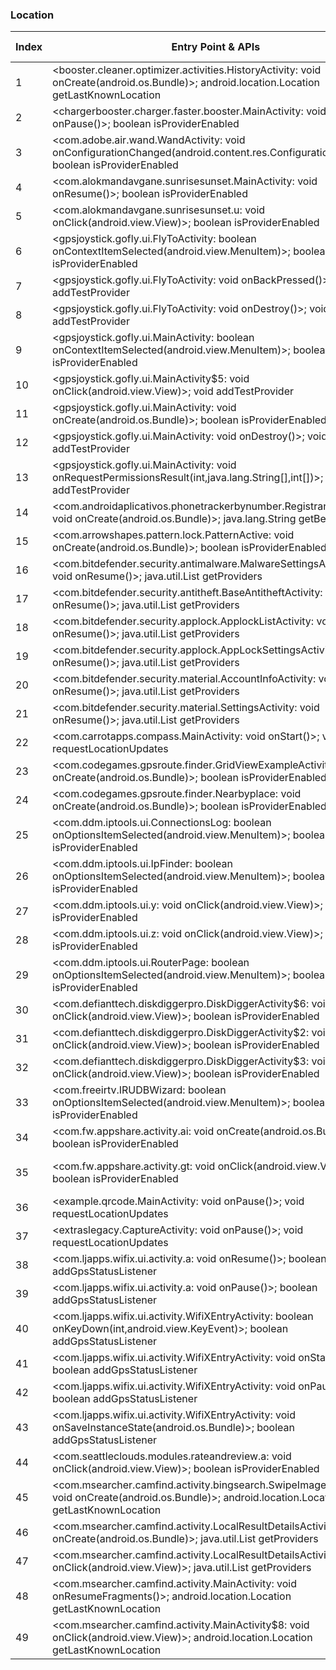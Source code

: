 ### Location
| Index | Entry Point & APIs | Screen shot | Resource id | Label |
| ------------- | ------------- | ------------- |-------------|-------------|
| 1 | <booster.cleaner.optimizer.activities.HistoryActivity: void onCreate(android.os.Bundle)>; android.location.Location getLastKnownLocation | ![](D:\COSMOS\output\py\Play_win8\Tools\booster.cleaner.optimizer\booster.cleaner.optimizer.activities.HistoryActivity.png) | 04  | F |
| 2 | <chargerbooster.charger.faster.booster.MainActivity: void onPause()>; boolean isProviderEnabled | ![](D:\COSMOS\output\py\Play_win8\Tools\chargerbooster.charger.faster.booster\chargerbooster.charger.faster.booster.MainActivity.png) | 0005  |  |
| 3 | <com.adobe.air.wand.WandActivity: void onConfigurationChanged(android.content.res.Configuration)>; boolean isProviderEnabled | ![](D:\COSMOS\output\py\Play_win8\Tools\com.adobe.air\com.adobe.air.wand.WandActivity.png) |  | F |
| 4 | <com.alokmandavgane.sunrisesunset.MainActivity: void onResume()>; boolean isProviderEnabled | ![](D:\COSMOS\output\py\Play_win8\Tools\com.alokmandavgane.sunrisesunset\com.alokmandavgane.sunrisesunset.MainActivity.png) |  | T |
| 5 | <com.alokmandavgane.sunrisesunset.u: void onClick(android.view.View)>; boolean isProviderEnabled | ![](D:\COSMOS\output\py\Play_win8\Tools\com.alokmandavgane.sunrisesunset\com.alokmandavgane.sunrisesunset.MainActivity.png) | | T |
| 6 | <gpsjoystick.gofly.ui.FlyToActivity: boolean onContextItemSelected(android.view.MenuItem)>; boolean isProviderEnabled | ![](D:\COSMOS\output\py\Play_win8\Tools\com.androdiki.flygpsplus\gpsjoystick.gofly.ui.FlyToActivity.png) |  | T |
| 7 | <gpsjoystick.gofly.ui.FlyToActivity: void onBackPressed()>; void addTestProvider | ![](D:\COSMOS\output\py\Play_win8\Tools\com.androdiki.flygpsplus\gpsjoystick.gofly.ui.FlyToActivity.png) |  | T |
| 8 | <gpsjoystick.gofly.ui.FlyToActivity: void onDestroy()>; void addTestProvider | ![](D:\COSMOS\output\py\Play_win8\Tools\com.androdiki.flygpsplus\gpsjoystick.gofly.ui.FlyToActivity.png) |  | T |
| 9 | <gpsjoystick.gofly.ui.MainActivity: boolean onContextItemSelected(android.view.MenuItem)>; boolean isProviderEnabled | ![](D:\COSMOS\output\py\Play_win8\Tools\com.androdiki.flygpsplus\gpsjoystick.gofly.ui.MainActivity.png) |  | |
| 10 | <gpsjoystick.gofly.ui.MainActivity$5: void onClick(android.view.View)>; void addTestProvider | ![](D:\COSMOS\output\py\Play_win8\Tools\com.androdiki.flygpsplus\gpsjoystick.gofly.ui.MainActivity.png) |  | |
| 11 | <gpsjoystick.gofly.ui.MainActivity: void onCreate(android.os.Bundle)>; boolean isProviderEnabled | ![](D:\COSMOS\output\py\Play_win8\Tools\com.androdiki.flygpsplus\gpsjoystick.gofly.ui.MainActivity.png) |  | |
| 12 | <gpsjoystick.gofly.ui.MainActivity: void onDestroy()>; void addTestProvider | ![](D:\COSMOS\output\py\Play_win8\Tools\com.androdiki.flygpsplus\gpsjoystick.gofly.ui.MainActivity.png) |  | |
| 13 | <gpsjoystick.gofly.ui.MainActivity: void onRequestPermissionsResult(int,java.lang.String[],int[])>; void addTestProvider | ![](D:\COSMOS\output\py\Play_win8\Tools\com.androdiki.flygpsplus\gpsjoystick.gofly.ui.MainActivity.png) |  | |
| 14 | <com.androidaplicativos.phonetrackerbynumber.RegistrandoActivity: void onCreate(android.os.Bundle)>; java.lang.String getBestProvider | ![](D:\COSMOS\output\py\Play_win8\Tools\com.androidaplicativos.phonetrackerbynumber\com.androidaplicativos.phonetrackerbynumber.RegistrandoActivity.png) |  | |
| 15 | <com.arrowshapes.pattern.lock.PatternActive: void onCreate(android.os.Bundle)>; boolean isProviderEnabled | ![](D:\COSMOS\output\py\Play_win8\Tools\com.arrowshapes.skull.pattern.lockscreen.free\com.arrowshapes.pattern.lock.PatternActive.png) |  | F |
| 16 | <com.bitdefender.security.antimalware.MalwareSettingsActivity: void onResume()>; java.util.List getProviders | ![](D:\COSMOS\output\py\Play_win8\Tools\com.bitdefender.security\com.bitdefender.security.antimalware.MalwareSettingsActivity.png) |  | F |
| 17 | <com.bitdefender.security.antitheft.BaseAntitheftActivity: void onResume()>; java.util.List getProviders | ![](D:\COSMOS\output\py\Play_win8\Tools\com.bitdefender.security\com.bitdefender.security.antitheft.BaseAntitheftActivity.png) |  |F  |
| 18 | <com.bitdefender.security.applock.ApplockListActivity: void onResume()>; java.util.List getProviders | ![](D:\COSMOS\output\py\Play_win8\Tools\com.bitdefender.security\com.bitdefender.security.applock.ApplockListActivity.png) |  | F |
| 19 | <com.bitdefender.security.applock.AppLockSettingsActivity: void onResume()>; java.util.List getProviders | ![](D:\COSMOS\output\py\Play_win8\Tools\com.bitdefender.security\com.bitdefender.security.applock.AppLockSettingsActivity.png) |  | F |
| 20 | <com.bitdefender.security.material.AccountInfoActivity: void onResume()>; java.util.List getProviders | ![](D:\COSMOS\output\py\Play_win8\Tools\com.bitdefender.security\com.bitdefender.security.material.AccountInfoActivity.png) |  | F |
| 21 | <com.bitdefender.security.material.SettingsActivity: void onResume()>; java.util.List getProviders | ![](D:\COSMOS\output\py\Play_win8\Tools\com.bitdefender.security\com.bitdefender.security.material.SettingsActivity.png) |  | F |
| 22 | <com.carrotapps.compass.MainActivity: void onStart()>; void requestLocationUpdates | ![](D:\COSMOS\output\py\Play_win8\Tools\com.carrotapps.compass\com.carrotapps.compass.MainActivity.png) |  | T |
| 23 | <com.codegames.gpsroute.finder.GridViewExampleActivity: void onCreate(android.os.Bundle)>; boolean isProviderEnabled | ![](D:\COSMOS\output\py\Play_win8\Tools\com.codegames.gpsroute.finder\com.codegames.gpsroute.finder.GridViewExampleActivity.png) |  | T |
| 24 | <com.codegames.gpsroute.finder.Nearbyplace: void onCreate(android.os.Bundle)>; boolean isProviderEnabled | ![](D:\COSMOS\output\py\Play_win8\Tools\com.codegames.gpsroute.finder\com.codegames.gpsroute.finder.Nearbyplace.png) |  | T |
| 25 | <com.ddm.iptools.ui.ConnectionsLog: boolean onOptionsItemSelected(android.view.MenuItem)>; boolean isProviderEnabled | ![](D:\COSMOS\output\py\Play_win8\Tools\com.ddm.iptools\com.ddm.iptools.ui.ConnectionsLog.png) |  | F |
| 26 | <com.ddm.iptools.ui.IpFinder: boolean onOptionsItemSelected(android.view.MenuItem)>; boolean isProviderEnabled | ![](D:\COSMOS\output\py\Play_win8\Tools\com.ddm.iptools\com.ddm.iptools.ui.IpFinder.png) |  | T |
| 27 | <com.ddm.iptools.ui.y: void onClick(android.view.View)>; boolean isProviderEnabled | ![](D:\COSMOS\output\py\Play_win8\Tools\com.ddm.iptools\com.ddm.iptools.ui.MainActivity.png) |  | T |
| 28 | <com.ddm.iptools.ui.z: void onClick(android.view.View)>; boolean isProviderEnabled | ![](D:\COSMOS\output\py\Play_win8\Tools\com.ddm.iptools\com.ddm.iptools.ui.MainActivity.png) |  | T |
| 29 | <com.ddm.iptools.ui.RouterPage: boolean onOptionsItemSelected(android.view.MenuItem)>; boolean isProviderEnabled | ![](D:\COSMOS\output\py\Play_win8\Tools\com.ddm.iptools\com.ddm.iptools.ui.RouterPage.png) |  | T |
| 30 | <com.defianttech.diskdiggerpro.DiskDiggerActivity$6: void onClick(android.view.View)>; boolean isProviderEnabled | ![](D:\COSMOS\output\py\Play_win8\Tools\com.defianttech.diskdigger\com.defianttech.diskdiggerpro.DiskDiggerActivity.png) |  | F |
| 31 | <com.defianttech.diskdiggerpro.DiskDiggerActivity$2: void onClick(android.view.View)>; boolean isProviderEnabled | ![](D:\COSMOS\output\py\Play_win8\Tools\com.defianttech.diskdigger\com.defianttech.diskdiggerpro.DiskDiggerActivity.png) |  | F |
| 32 | <com.defianttech.diskdiggerpro.DiskDiggerActivity$3: void onClick(android.view.View)>; boolean isProviderEnabled | ![](D:\COSMOS\output\py\Play_win8\Tools\com.defianttech.diskdigger\com.defianttech.diskdiggerpro.DiskDiggerActivity.png) |  | F |
| 33 | <com.freeirtv.IRUDBWizard: boolean onOptionsItemSelected(android.view.MenuItem)>; boolean isProviderEnabled | ![](D:\COSMOS\output\py\Play_win8\Tools\com.freeirtv\com.freeirtv.IRUDBWizard.png) |  | F |
| 34 | <com.fw.appshare.activity.ai: void onCreate(android.os.Bundle)>; boolean isProviderEnabled | ![](D:\COSMOS\output\py\Play_win8\Tools\com.fw.appshare\com.fw.appshare.activity.ai.png) |  | F |
| 35 | <com.fw.appshare.activity.gt: void onClick(android.view.View)>; boolean isProviderEnabled | ![](D:\COSMOS\output\py\Play_win8\Tools\com.fw.appshare\com.fw.appshare.activity.ShareCloudSettingActivity.png) | {'2131559180': <sensitive_component.SensitiveComponent.SensitiveView object at 0x0000012523EE75F8>} | |
| 36 | <example.qrcode.MainActivity: void onPause()>; void requestLocationUpdates | ![](D:\COSMOS\output\py\Play_win8\Tools\com.gamma.scan\example.qrcode.MainActivity.png) |  | F |
| 37 | <extraslegacy.CaptureActivity: void onPause()>; void requestLocationUpdates | ![](D:\COSMOS\output\py\Play_win8\Tools\com.gamma.scan\extraslegacy.CaptureActivity.png) | 0005 | F |
| 38 | <com.ljapps.wifix.ui.activity.a: void onResume()>; boolean addGpsStatusListener | ![](D:\COSMOS\output\py\Play_win8\Tools\com.ljapps.wifix.masterkey\com.ljapps.wifix.ui.activity.a.png) |  | F |
| 39 | <com.ljapps.wifix.ui.activity.a: void onPause()>; boolean addGpsStatusListener | ![](D:\COSMOS\output\py\Play_win8\Tools\com.ljapps.wifix.masterkey\com.ljapps.wifix.ui.activity.a.png) |  | F |
| 40 | <com.ljapps.wifix.ui.activity.WifiXEntryActivity: boolean onKeyDown(int,android.view.KeyEvent)>; boolean addGpsStatusListener | ![](D:\COSMOS\output\py\Play_win8\Tools\com.ljapps.wifix.masterkey\com.ljapps.wifix.ui.activity.WifiXEntryActivity.png) |  | T |
| 41 | <com.ljapps.wifix.ui.activity.WifiXEntryActivity: void onStart()>; boolean addGpsStatusListener | ![](D:\COSMOS\output\py\Play_win8\Tools\com.ljapps.wifix.masterkey\com.ljapps.wifix.ui.activity.WifiXEntryActivity.png) |  | T |
| 42 | <com.ljapps.wifix.ui.activity.WifiXEntryActivity: void onPause()>; boolean addGpsStatusListener | ![](D:\COSMOS\output\py\Play_win8\Tools\com.ljapps.wifix.masterkey\com.ljapps.wifix.ui.activity.WifiXEntryActivity.png) |  | T |
| 43 | <com.ljapps.wifix.ui.activity.WifiXEntryActivity: void onSaveInstanceState(android.os.Bundle)>; boolean addGpsStatusListener | ![](D:\COSMOS\output\py\Play_win8\Tools\com.ljapps.wifix.masterkey\com.ljapps.wifix.ui.activity.WifiXEntryActivity.png) |  | T |
| 44 | <com.seattleclouds.modules.rateandreview.a: void onClick(android.view.View)>; boolean isProviderEnabled | ![](D:\COSMOS\output\py\Play_win8\Tools\com.madieo.imovie\com.seattleclouds.modules.rateandreview.NewRateAndCommentActivity.png) |  | D |
| 45 | <com.msearcher.camfind.activity.bingsearch.SwipeImageActivity: void onCreate(android.os.Bundle)>; android.location.Location getLastKnownLocation | ![](D:\COSMOS\output\py\Play_win8\Tools\com.msearcher.camfind\com.msearcher.camfind.activity.bingsearch.SwipeImageActivity.png) |  | F |
| 46 | <com.msearcher.camfind.activity.LocalResultDetailsActivity: void onCreate(android.os.Bundle)>; java.util.List getProviders | ![](D:\COSMOS\output\py\Play_win8\Tools\com.msearcher.camfind\com.msearcher.camfind.activity.LocalResultDetailsActivity.png) |  | T |
| 47 | <com.msearcher.camfind.activity.LocalResultDetailsActivity$2: void onClick(android.view.View)>; java.util.List getProviders | ![](D:\COSMOS\output\py\Play_win8\Tools\com.msearcher.camfind\com.msearcher.camfind.activity.LocalResultDetailsActivity.png) |  | T |
| 48 | <com.msearcher.camfind.activity.MainActivity: void onResumeFragments()>; android.location.Location getLastKnownLocation | ![](D:\COSMOS\output\py\Play_win8\Tools\com.msearcher.camfind\com.msearcher.camfind.activity.MainActivity.png) |  | F |
| 49 | <com.msearcher.camfind.activity.MainActivity$8: void onClick(android.view.View)>; android.location.Location getLastKnownLocation | ![](D:\COSMOS\output\py\Play_win8\Tools\com.msearcher.camfind\com.msearcher.camfind.activity.MainActivity.png) |  | F |
